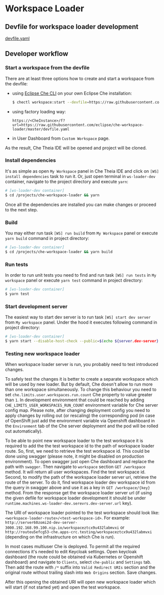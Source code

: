 # Workspace Loader

## Devfile for workspace loader development

[devfile.yaml](https://github.com/eclipse/che-workspace-loader/blob/master/devfile.yaml)

## Developer workflow

### Start a workspace from the devfile

There are at least three options how to create and start a workspace from the devfile:

- using [Eclipse Che CLI](https://github.com/che-incubator/chectl) on your own Eclipse Che installation:

    ```bash
    $ chectl workspace:start --devfile=https://raw.githubusercontent.com/eclipse/che-workspace-loader/master/devfile.yaml
    ```

- using factory loading way:

    `https://<CheInstance>/f?url=https://raw.githubusercontent.com/eclipse/che-workspace-loader/master/devfile.yaml`

- in User Dashboard from `Custom Workspace` page.

As the result, Che Theia IDE will be opened and project will be cloned.

### Install dependencies

It's as simple as open `My Workspace` panel in Che Theia IDE and click on `[WS] install dependencies` task to run it. Or, just open terminal in `ws-loader-dev` container, navigate to the project directory and execute `yarn`:

```bash
# [ws-loader-dev container]
$ cd /projects/che-workspace-loader && yarn
```

Once all the dependencies are installed you can make changes or proceed to the next step.

### Build

You may either run task `[WS] run build` from `My Workspace` panel or execute `yarn build` command in project directory:

```bash
# [ws-loader-dev container]
$ cd /projects/che-workspace-loader && yarn build
```

### Run tests

In order to run unit tests you need to find and run task `[WS] run tests` in `My workspace` panel or execute `yarn test` command in project directory:

```bash
# [ws-loader-dev container]
$ yarn test
```

### Start development server

The easiest way to start dev server is to run task `[WS] start dev server` from `My workspace` panel. Under the hood it executes following command in project directory:

```bash
# [ws-loader-dev container]
$ yarn start --disable-host-check --public=$(echo ${server.dev-server} | sed -e s/https:\\/\\/// -e s/http:\\/\\/// -e s/\\///) --host="0.0.0.0" --env.target=${CHE_API_EXTERNAL%????}
```

### Testing new workspace loader

When workspace loader server is run, you probably need to test introduced changes.

To safely test the changes it is better to create a separate workspace which will be used by new loader.
But by default, Che doesn't allow to run more than one workspace simultaneously.
To change this behaviour you need to set `che.limits.user.workspaces.run.count` Che property to value greater than `1`.
In development environment that could be reached by adding `CHE_LIMITS_USER_WORKSPACES_RUN_COUNT` environment variable for Che server config map.
Please note, after changing deployment config you need to apply changes by rolling out (or rescaling) the corresponding pod
(in case of OpenShift just add the environment variable via Openshift dashboard in the `Environment` tab of the Che server deployment and the pod will be rolled out automatically).

To be able to point new workspace loader to the test workspace it is required to add the the test workspace id to the path of workspace loader route.
So, first, we need to retrieve the test workspace id.
This could be done using swagger (please note, it might be disabled on production environment).
To open swagger just open Che dashboard and replace the path with `swagger`.
Then navigate to `workspace` section `GET /workspace` method.
It will return all user workspaces.
Find the test workspace id.
Second, to modify the path of the workspace loader server uri, retrieve the route of the server.
To do it, find workspace loader dev workspace id from the query in swagger above and use it as a key in `GET /workspace/{key}` method.
From the response get the workspace loader server url
(if using the given defile for workspace loader development it should be under `runtime.machines.ws-loader-dev.serevrs.dev-server.url` key).

The URI of workspace loader pointed to the test workspace should look like: `<workspace-loader-route>/<test-workspace-id>`.
For example: `http://server60zomi2d-dev-server-3000.192.168.99.100.nip.io/workspaceztcx9u432labmvxi` or `http://routeu5efcg53-che.apps-crc.testing/workspaceztcx9u432labmvxi` (depending on the infrastructure on which Che is run).

In most cases multiuser Che is deployed.
To permit all the required connections it's needed to edit Keycloak settings.
Open keycloak dashboard (the route could be obtained via Kubernetes or Openshift dashboard) and navigate to `Clients`, select `che-public` and `Settings` tab.
Then add the route with `/*` suffix into `Valid Redirect URIs` section and the original route without trailing slash into `Web Origins` section.
Save changes.

After this opening the obtained URI will open new workspace loader which will start (if not started yet) and open the test workspace.
